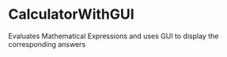 # CalculatorWithGUI

Evaluates Mathematical Expressions and uses GUI to display the corresponding answers

